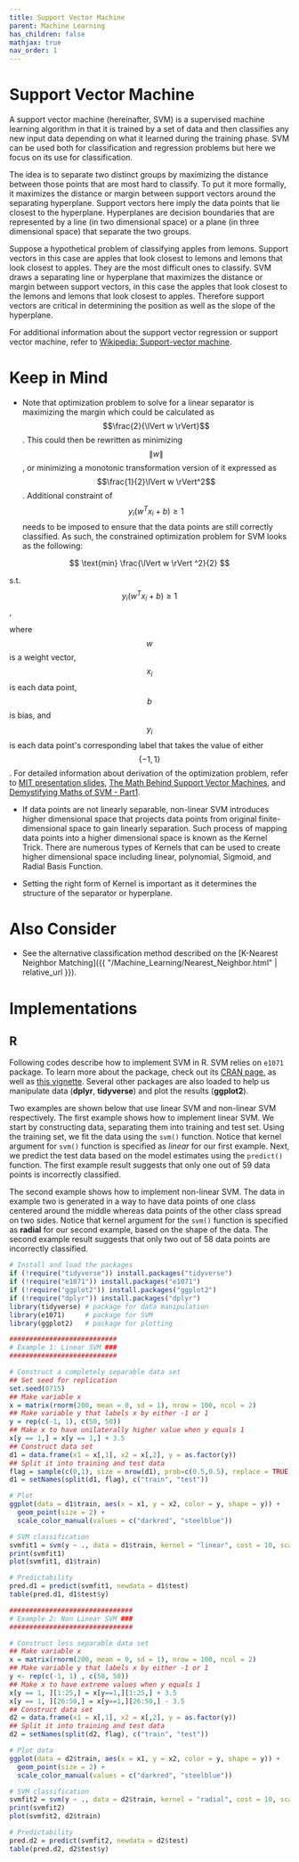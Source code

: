 ```yaml
---
title: Support Vector Machine
parent: Machine Learning
has_children: false
mathjax: true
nav_order: 1
---
```


# Support Vector Machine

A support vector machine (hereinafter, SVM) is a supervised machine learning algorithm in that it is trained by a set of data and then classifies any new input data depending on what it learned during the training phase. SVM can be used both for classification and regression problems but here we focus on its use for classification. 

The idea is to separate two distinct groups by maximizing the distance between those points that are most hard to classify. To put it more formally, it maximizes the distance or margin between support vectors around the separating hyperplane. Support vectors here imply the data points that lie closest to the hyperplane. Hyperplanes are decision boundaries that are represented by a line (in two dimensional space) or a plane (in three dimensional space) that separate the two groups. 

Suppose a hypothetical problem of classifying apples from lemons. Support vectors in this case are apples that look closest to lemons and lemons that look closest to apples. They are the most difficult ones to classify. SVM draws a separating line or hyperplane that maximizes the distance or margin between support vectors, in this case the apples that look closest to the lemons and lemons that look closest to apples. Therefore support vectors are critical in determining the position as well as the slope of the hyperplane.  

For additional information about the support vector regression or support vector machine, refer to [Wikipedia: Support-vector machine](https://en.wikipedia.org/wiki/Support-vector_machine).

# Keep in Mind
- Note that optimization problem to solve for a linear separator is maximizing the margin which could be calculated as $$\frac{2}{\lVert w \rVert}$$. This could then be rewritten as minimizing $$\lVert w \rVert$$, or minimizing a monotonic transformation version of it expressed as $$\frac{1}{2}\lVert w \rVert^2$$. Additional constraint of $$y_i(w^T x_i + b) \geq 1$$ needs to be imposed to ensure that the data points are still correctly classified. As such, the constrained optimization problem for SVM looks as the following:  

$$
\text{min} \frac{\lVert w \rVert ^2}{2}
$$

s.t. $$y_i(w^T x_i + b) \geq 1$$, 

where $$w$$ is a weight vector, $$x_i$$ is each data point, $$b$$ is bias, and $$y_i$$ is each data point's corresponding label that takes the value of either $$\{-1, 1\}$$. 
For detailed information about derivation of the optimization problem, refer to [MIT presentation slides](http://web.mit.edu/6.034/wwwbob/svm-notes-long-08.pdf), [The Math Behind Support Vector Machines](https://www.byteofmath.com/the-math-behind-support-vector-machines/), and [Demystifying Maths of SVM - Part1](https://towardsdatascience.com/demystifying-maths-of-svm-13ccfe00091e).

- If data points are not linearly separable, non-linear SVM introduces higher dimensional space that projects data points from original finite-dimensional space to gain linearly separation. Such process of mapping data points into a higher dimensional space is known as the Kernel Trick. There are numerous types of Kernels that can be used to create higher dimensional space including linear, polynomial, Sigmoid, and Radial Basis Function. 

- Setting the right form of Kernel is important as it determines the structure of the separator or hyperplane.

# Also Consider 

- See the alternative classification method described on the [K-Nearest Neighbor Matching]({{ "/Machine_Learning/Nearest_Neighbor.html" | relative_url }}). 


# Implementations

## R

Following codes describe how to implement SVM in R. SVM relies on ``e1071`` package. To learn more about the package, check out its [CRAN page](https://cran.r-project.org/web/packages/e1071/index.html), as well as [this vignette](https://cran.r-project.org/web/packages/e1071/vignettes/svmdoc.pdf). Several other packages are also loaded to help us manipulate data (**dplyr**, **tidyverse**) and plot the results (**ggplot2**). 

Two examples are shown below that use linear SVM and non-linear SVM respectively. The first example shows how to implement linear SVM. We start by constructing data, separating them into training and test set. Using the training set, we fit the data using the `svm()` function. Notice that kernel argument for ``svm()`` function is specified as *linear* for our first example. Next, we predict the test data based on the model estimates using the `predict()` function. The first example result suggests that only one out of 59 data points is incorrectly classified. 

The second example shows how to implement non-linear SVM. The data in example two is generated in a way to have data points of one class centered around the middle whereas data points of the other class spread on two sides. Notice that kernel argument for the `svm()` function is specified as **radial** for our second example, based on the shape of the data. The second example result suggests that only two out of 58 data points are incorrectly classified. 

```r
# Install and load the packages
if (!require("tidyverse")) install.packages("tidyverse")
if (!require("e1071")) install.packages("e1071")
if (!require("ggplot2")) install.packages("ggplot2")
if (!require("dplyr")) install.packages("dplyr")
library(tidyverse) # package for data manipulation
library(e1071)     # package for SVM 
library(ggplot2)   # package for plotting

###########################
# Example 1: Linear SVM ###
###########################

# Construct a completely separable data set
## Set seed for replication
set.seed(0715) 
## Make variable x 
x = matrix(rnorm(200, mean = 0, sd = 1), nrow = 100, ncol = 2) 
## Make variable y that labels x by either -1 or 1
y = rep(c(-1, 1), c(50, 50)) 
## Make x to have unilaterally higher value when y equals 1 
x[y == 1,] = x[y == 1,] + 3.5 
## Construct data set
d1 = data.frame(x1 = x[,1], x2 = x[,2], y = as.factor(y))
## Split it into training and test data
flag = sample(c(0,1), size = nrow(d1), prob=c(0.5,0.5), replace = TRUE) 
d1 = setNames(split(d1, flag), c("train", "test"))

# Plot
ggplot(data = d1$train, aes(x = x1, y = x2, color = y, shape = y)) +
  geom_point(size = 2) + 
  scale_color_manual(values = c("darkred", "steelblue"))

# SVM classification 
svmfit1 = svm(y ~ ., data = d1$train, kernel = "linear", cost = 10, scale = FALSE)
print(svmfit1)
plot(svmfit1, d1$train)

# Predictability
pred.d1 = predict(svmfit1, newdata = d1$test) 
table(pred.d1, d1$test$y)

###############################
# Example 2: Non Linear SVM ###
###############################

# Construct less separable data set
## Make variable x 
x = matrix(rnorm(200, mean = 0, sd = 1), nrow = 100, ncol = 2) 
## Make variable y that labels x by either -1 or 1
y <- rep(c(-1, 1) , c(50, 50)) 
## Make x to have extreme values when y equals 1 
x[y == 1, ][1:25,] = x[y==1,][1:25,] + 3.5
x[y == 1, ][26:50,] = x[y==1,][26:50,] - 3.5
## Construct data set
d2 = data.frame(x1 = x[,1], x2 = x[,2], y = as.factor(y)) 
## Split it into training and test data
d2 = setNames(split(d2, flag), c("train", "test"))

# Plot data
ggplot(data = d2$train, aes(x = x1, y = x2, color = y, shape = y)) +
  geom_point(size = 2) + 
  scale_color_manual(values = c("darkred", "steelblue"))

# SVM classification
svmfit2 = svm(y ~ ., data = d2$train, kernel = "radial", cost = 10, scale = FALSE)
print(svmfit2)
plot(svmfit2, d2$train)

# Predictability
pred.d2 = predict(svmfit2, newdata = d2$test) 
table(pred.d2, d2$test$y)

```
